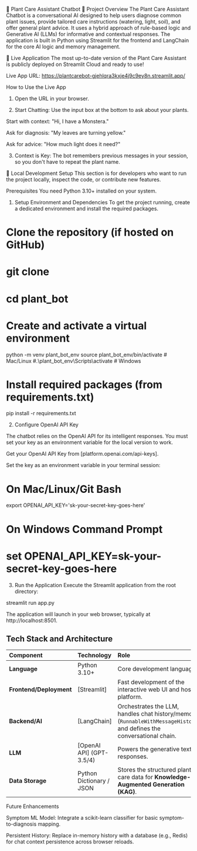🌿 Plant Care Assistant Chatbot 🤖
Project Overview
The Plant Care Assistant Chatbot is a conversational AI designed to help users diagnose common plant issues, provide tailored care instructions (watering, light, soil), and offer general plant advice. It uses a hybrid approach of rule-based logic and Generative AI (LLMs) for informative and contextual responses. The application is built in Python using Streamlit for the frontend and LangChain for the core AI logic and memory management.

🔗 Live Application
The most up-to-date version of the Plant Care Assistant is publicly deployed on Streamlit Cloud and ready to use!

Live App URL: https://plantcarebot-gjehlqra3kxje4j9c9ey8n.streamlit.app/

How to Use the Live App
1. Open the URL in your browser.

2. Start Chatting: Use the input box at the bottom to ask about your plants.

Start with context: "Hi, I have a Monstera."

Ask for diagnosis: "My leaves are turning yellow."

Ask for advice: "How much light does it need?"

3. Context is Key: The bot remembers previous messages in your session, so you don't have to repeat the plant name.

🚀 Local Development Setup
This section is for developers who want to run the project locally, inspect the code, or contribute new features.

Prerequisites
You need Python 3.10+ installed on your system.

1. Setup Environment and Dependencies
To get the project running, create a dedicated environment and install the required packages.

# Clone the repository (if hosted on GitHub)
# git clone <your-repo-link>
# cd plant_bot

# Create and activate a virtual environment
python -m venv plant_bot_env
source plant_bot_env/bin/activate  # Mac/Linux
#.\plant_bot_env\Scripts\activate   # Windows

# Install required packages (from requirements.txt)
pip install -r requirements.txt

2. Configure OpenAI API Key

The chatbot relies on the OpenAI API for its intelligent responses. You must set your key as an environment variable for the local version to work.

Get your OpenAI API Key from [platform.openai.com/api-keys].

Set the key as an environment variable in your terminal session:

# On Mac/Linux/Git Bash
export OPENAI_API_KEY='sk-your-secret-key-goes-here'

# On Windows Command Prompt
# set OPENAI_API_KEY=sk-your-secret-key-goes-here

3. Run the Application
Execute the Streamlit application from the root directory:

streamlit run app.py

The application will launch in your web browser, typically at http://localhost:8501.

## Tech Stack and Architecture

| Component | Technology | Role |
| :--- | :--- | :--- |
| **Language** | Python 3.10+ | Core development language. |
| **Frontend/Deployment** | [Streamlit] | Fast development of the interactive web UI and hosting platform. |
| **Backend/AI** | [LangChain] | Orchestrates the LLM, handles chat history/memory (`RunnableWithMessageHistory`), and defines the conversational chain. |
| **LLM** | [OpenAI API] (GPT-3.5/4) | Powers the generative text responses. |
| **Data Storage** | Python Dictionary / JSON | Stores the structured plant care data for **Knowledge-Augmented Generation (KAG)**. |

Future Enhancements

Symptom ML Model: Integrate a scikit-learn classifier for basic symptom-to-diagnosis mapping.

Persistent History: Replace in-memory history with a database (e.g., Redis) for chat context persistence across browser reloads.